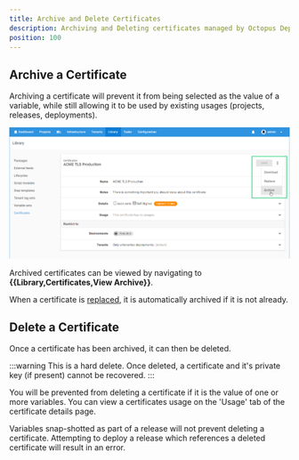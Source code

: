 ```yaml
---
title: Archive and Delete Certificates
description: Archiving and Deleting certificates managed by Octopus Deploy
position: 100
---
```


## Archive a Certificate

Archiving a certificate will prevent it from being selected as the value of a variable, while still allowing it to be used by existing usages (projects, releases, deployments).

![](archive-certificate.png "width=500")

Archived certificates can be viewed by navigating to **{{Library,Certificates,View Archive}}**.

When a certificate is [replaced](replace-certificate.md), it is automatically archived if it is not already.

## Delete a Certificate

Once a certificate has been archived, it can then be deleted.  

:::warning
This is a hard delete. Once deleted, a certificate and it's private key (if present) cannot be recovered.
:::

You will be prevented from deleting a certificate if it is the value of one or more variables. You can view a certificates usage on the 'Usage' tab of the certificate details page.

Variables snap-shotted as part of a release will not prevent deleting a certificate. Attempting to deploy a release which references a deleted certificate will result in an error.
